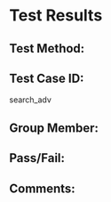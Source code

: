 # Test Results

## Test Method:

## Test Case ID:
search_adv

## Group Member:

## Pass/Fail:

## Comments:
